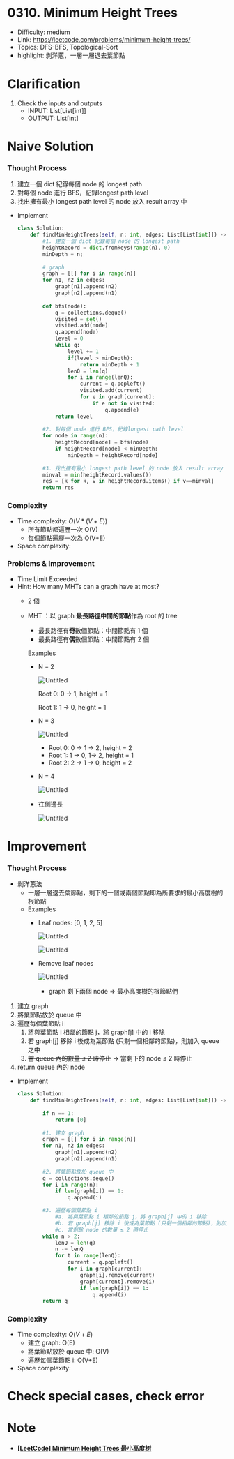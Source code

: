 # 0310. Minimum Height Trees

* Difficulty: medium
* Link: https://leetcode.com/problems/minimum-height-trees/
* Topics: DFS-BFS, Topological-Sort
* highlight: 剝洋蔥，一層一層退去葉節點

# Clarification

1. Check the inputs and outputs
    - INPUT: List[List[int]]
    - OUTPUT: List[int]

# Naive Solution

### Thought Process

1. 建立一個 dict 紀錄每個 node 的 longest path
2. 對每個 node 進行 BFS，紀錄longest path level
3. 找出擁有最小 longest path level 的 node 放入 result array 中
- Implement
    
    ```python
    class Solution:
        def findMinHeightTrees(self, n: int, edges: List[List[int]]) -> List[int]:
            #1. 建立一個 dict 紀錄每個 node 的 longest path
            heightRecord = dict.fromkeys(range(n), 0)
            minDepth = n;
            
            # graph
            graph = [[] for i in range(n)]
            for n1, n2 in edges:
                graph[n1].append(n2)
                graph[n2].append(n1)
            
            def bfs(node):
                q = collections.deque()
                visited = set()
                visited.add(node)
                q.append(node)
                level = 0
                while q:
                    level += 1
                    if(level > minDepth):
                        return minDepth + 1
                    lenQ = len(q)
                    for i in range(lenQ):
                        current = q.popleft()
                        visited.add(current)
                        for e in graph[current]:
                            if e not in visited:
                                q.append(e)
                return level
            
            #2. 對每個 node 進行 BFS，紀錄longest path level
            for node in range(n):
                heightRecord[node] = bfs(node)
                if heightRecord[node] < minDepth:
                    minDepth = heightRecord[node]
                
            #3. 找出擁有最小 longest path level 的 node 放入 result array 中
            minval = min(heightRecord.values())
            res = [k for k, v in heightRecord.items() if v==minval]
            return res
    ```
    

### Complexity

- Time complexity: $O(V*(V+E))$
    - 所有節點都遍歷一次 O(V)
    - 每個節點遍歷一次為 O(V+E)
- Space complexity:

### Problems & Improvement

- Time Limit Exceeded
- Hint: How many MHTs can a graph have at most?
    - 2 個
    - MHT ：以 graph **最長路徑中間的節點**作為 root 的 tree
        - 最長路徑有**奇**數個節點：中間節點有 1 個
        - 最長路徑有**偶**數個節點：中間節點有 2 個
        
        Examples
        
        - N = 2
            
            ![Untitled](./Untitled.png)
            
            Root 0: 0 → 1, height = 1
            
            Root 1: 1 → 0, height = 1
            
        - N = 3
            
            ![Untitled](./Untitled%201.png)
            
            - Root 0: 0 → 1 → 2, height = 2
            - Root 1: 1 → 0, 1→ 2, height = 1
            - Root 2: 2 → 1 → 0, height = 2
        - N = 4
            
            ![Untitled](./Untitled%202.png)
            
        - 往側邊長
            
            ![Untitled](./Untitled%203.png)
            
        

# Improvement

### Thought Process

- 剝洋蔥法
    - 一層一層退去葉節點，剩下的一個或兩個節點即為所要求的最小高度樹的根節點
    - Examples
        - Leaf nodes: [0, 1, 2, 5]
            
            ![Untitled](./Untitled%204.png)
            
            ![Untitled](./Untitled%205.png)
            
        - Remove leaf nodes
            
            ![Untitled](./Untitled%206.png)
            
            - graph 剩下兩個 node ⇒ 最小高度樹的根節點們
1. 建立 graph
2. 將葉節點放於 queue 中
3. 遍歷每個葉節點 i
    1. 將與葉節點 i 相鄰的節點 j，將 graph[j] 中的 i 移除
    2. 若 graph[j] 移除 i 後成為葉節點 (只剩一個相鄰的節點)，則加入 queue 之中
    3. ~~當 queue 內的數量 ≤ 2 時停止~~ → 當剩下的 node ≤ 2 時停止
4. return queue 內的 node
- Implement
    
    ```python
    class Solution:
        def findMinHeightTrees(self, n: int, edges: List[List[int]]) -> List[int]:
            
            if n == 1:
                return [0]
            
            #1. 建立 graph
            graph = [[] for i in range(n)]
            for n1, n2 in edges:
                graph[n1].append(n2)
                graph[n2].append(n1)
                
            #2. 將葉節點放於 queue 中
            q = collections.deque()
            for i in range(n):
                if len(graph[i]) == 1:
                    q.append(i)
    
            #3. 遍歷每個葉節點 i
                #a. 將與葉節點 i 相鄰的節點 j，將 graph[j] 中的 i 移除
                #b. 若 graph[j] 移除 i 後成為葉節點 (只剩一個相鄰的節點)，則加入 queue 之中
                #c. 當剩餘 node 的數量 ≤ 2 時停止
            while n > 2:
                lenQ = len(q)
                n -= lenQ
                for t in range(lenQ):
                    current = q.popleft()
                    for i in graph[current]:
                        graph[i].remove(current)
                        graph[current].remove(i)
                        if len(graph[i]) == 1:
                            q.append(i)
            return q
    ```
    

### Complexity

- Time complexity: $O(V+E)$
    - 建立 graph: O(E)
    - 將葉節點放於 queue 中: O(V)
    - 遍歷每個葉節點 i: O(V+E)
- Space complexity:

# Check special cases, check error

# Note

- **[[LeetCode] Minimum Height Trees 最小高度树](https://www.cnblogs.com/grandyang/p/5000291.html)**